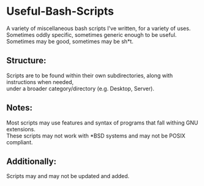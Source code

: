 # Useful-Bash-Scripts
A variety of miscellaneous bash scripts I've written, for a variety of uses.  
Sometimes oddly specific, sometimes generic enough to be useful.  
Sometimes may be good, sometimes may be sh*t.

## Structure:  
Scripts are to be found within their own subdirectories, along with instructions when needed,  
under a broader category/directory (e.g. Desktop, Server).

## Notes:  
Most scripts may use features and syntax of programs that fall withing GNU extensions.  
These scripts may not work with *BSD systems and may not be POSIX compliant.

## Additionally:  
Scripts may and may not be updated and added. 
